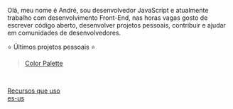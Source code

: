 Olá, meu nome é André, sou desenvolvedor JavaScript e atualmente trabalho com desenvolvimento Front-End, nas horas vagas gosto de escrever código aberto, desenvolver projetos pessoais, contribuir e ajudar em comunidades de desenvolvedores.

⭐ Últimos projetos pessoais ⭐ <br/> 
> [Color Palette](https://palettes.andev.gq) 
<br/>

[Recursos que uso](recursos-que-uso.md)<br/>
[es-us](/)<br/>
